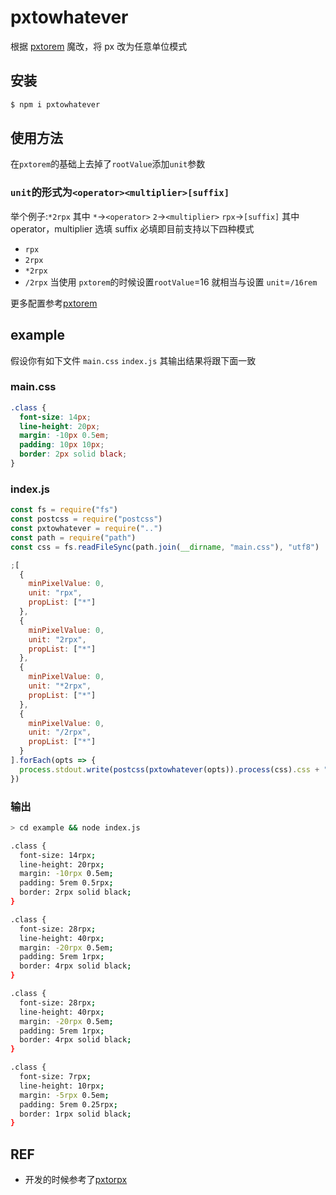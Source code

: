 # pxtowhatever

根据 [pxtorem](https://github.com/cuth/postcss-pxtorem) 魔改，将 px 改为任意单位模式

## 安装

```bash
$ npm i pxtowhatever
```

## 使用方法

在`pxtorem`的基础上去掉了`rootValue`添加`unit`参数

### `unit`的形式为`<operator><multiplier>[suffix]` 

举个例子:`*2rpx` 其中 `*`->`<operator>` `2`->`<multiplier>` `rpx`->`[suffix]`
其中 operator，multiplier 选填 suffix 必填即目前支持以下四种模式

- `rpx`
- `2rpx`
- `*2rpx`
- `/2rpx` 当使用 `pxtorem`的时候设置`rootValue`=16 就相当与设置 `unit`=`/16rem`

更多配置参考[pxtorem](https://github.com/cuth/postcss-pxtorem)

## example

假设你有如下文件 `main.css` `index.js` 其输出结果将跟下面一致

### main.css

```css
.class {
  font-size: 14px;
  line-height: 20px;
  margin: -10px 0.5em;
  padding: 10px 10px;
  border: 2px solid black;
}
```

### index.js

```js
const fs = require("fs")
const postcss = require("postcss")
const pxtowhatever = require("..")
const path = require("path")
const css = fs.readFileSync(path.join(__dirname, "main.css"), "utf8")

;[
  {
    minPixelValue: 0,
    unit: "rpx",
    propList: ["*"]
  },
  {
    minPixelValue: 0,
    unit: "2rpx",
    propList: ["*"]
  },
  {
    minPixelValue: 0,
    unit: "*2rpx",
    propList: ["*"]
  },
  {
    minPixelValue: 0,
    unit: "/2rpx",
    propList: ["*"]
  }
].forEach(opts => {
  process.stdout.write(postcss(pxtowhatever(opts)).process(css).css + "\n")
})
```

### 输出

```bash
> cd example && node index.js

.class {
  font-size: 14rpx;
  line-height: 20rpx;
  margin: -10rpx 0.5em;
  padding: 5rem 0.5rpx;
  border: 2rpx solid black;
}

.class {
  font-size: 28rpx;
  line-height: 40rpx;
  margin: -20rpx 0.5em;
  padding: 5rem 1rpx;
  border: 4rpx solid black;
}

.class {
  font-size: 28rpx;
  line-height: 40rpx;
  margin: -20rpx 0.5em;
  padding: 5rem 1rpx;
  border: 4rpx solid black;
}

.class {
  font-size: 7rpx;
  line-height: 10rpx;
  margin: -5rpx 0.5em;
  padding: 5rem 0.25rpx;
  border: 1rpx solid black;
}
```

## REF

- 开发的时候参考了[pxtorpx](https://www.npmjs.com/package/postcss-pxtorpx)